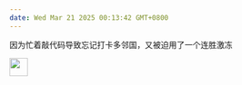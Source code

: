 ```yaml
---
date: Wed Mar 21 2025 00:13:42 GMT+0800
---
```



因为忙着敲代码导致忘记打卡多邻国，又被迫用了一个连胜激冻

<img src="https://gcore.jsdelivr.net/gh/sooooooooooooooooootheby/pinkline_commit@v1.0.0/r1999/Marcus_Sob.png" style="width: 32px; height=32px">